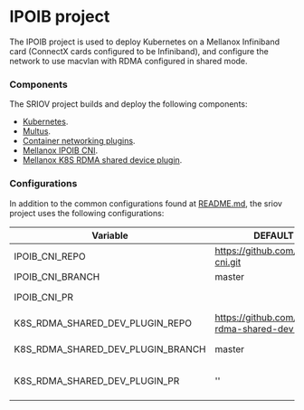# IPOIB project
The IPOIB project is used to deploy Kubernetes on a Mellanox Infiniband card (ConnectX cards configured to be Infiniband), and configure the network to use macvlan with RDMA configured in shared mode.

### Components
The SRIOV project builds and deploy the following components:
 
* [Kubernetes](https://github.com/kubernetes/kubernetes).
* [Multus](https://github.com/intel/multus-cni).
* [Container networking plugins](https://github.com/containernetworking/plugins.git).
* [Mellanox IPOIB CNI](https://github.com/Mellanox/ipoib-cni.git).
* [Mellanox K8S RDMA shared device plugin](https://github.com/Mellanox/k8s-rdma-shared-dev-plugin). 

### Configurations
In addition to the common configurations found at [README.md](./README.md), the sriov project uses the following configurations:

|  Variable |  DEFAULT VALUE |  Comments |
|  ------ |  ------ |  ------ |
|  IPOIB_CNI_REPO | https://github.com/Mellanox/ipoib-cni.git | IPOIB cni repo to use |
|  IPOIB_CNI_BRANCH | master | IPOIB cni branch to use |
|  IPOIB_CNI_PR | | IPOIB cni pull request to pull, adding this will ignore IPOIB_CNI_BRANCH |
|  K8S_RDMA_SHARED_DEV_PLUGIN_REPO | https://github.com/Mellanox/k8s-rdma-shared-dev-plugin.git | K8S RDMA shared device plugin cni repo to use |
|  K8S_RDMA_SHARED_DEV_PLUGIN_BRANCH | master | K8S RDMA shared device plugin cni branch to use |
|  K8S_RDMA_SHARED_DEV_PLUGIN_PR | '' | K8S RDMA shared device plugin cni pull request to pull,  adding this will ignore K8S_RDMA_SHARED_DEV_PLUGIN_BRANCH |
